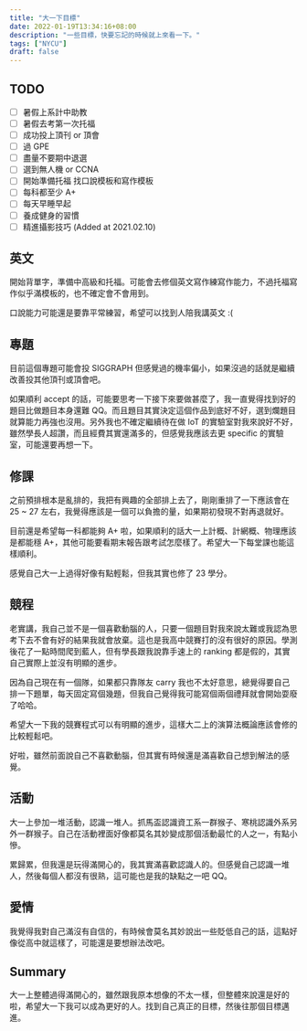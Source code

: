 ```yaml
---
title: "大一下目標"
date: 2022-01-19T13:34:16+08:00
description: "一些目標，快要忘記的時候就上來看一下。"
tags: ["NYCU"]
draft: false
---
```


## TODO

- [ ] 暑假上系計中助教
- [ ] 暑假去考第一次托福
- [ ] 成功投上頂刊 or 頂會
- [ ] 過 GPE
- [ ] 盡量不要期中退選
- [ ] 選到無人機 or CCNA
- [ ] 開始準備托福 找口說模板和寫作模板
- [ ] 每科都至少 A+
- [ ] 每天早睡早起
- [ ] 養成健身的習慣
- [ ] 精進攝影技巧 (Added at 2021.02.10)

## 英文
開始背單字，準備中高級和托福。可能會去修個英文寫作練寫作能力，不過托福寫作似乎滿模板的，也不確定會不會用到。

口說能力可能還是要靠平常練習，希望可以找到人陪我講英文 :(

## 專題
目前這個專題可能會投 SIGGRAPH 但感覺過的機率偏小，如果沒過的話就是繼續改善投其他頂刊或頂會吧。

如果順利 accept 的話，可能要思考一下接下來要做甚麼了，我一直覺得找到好的題目比做題目本身還難 QQ。而且題目其實決定這個作品到底好不好，選到爛題目就算能力再強也沒用。另外我也不確定繼續待在做 IoT 的實驗室對我來說好不好，雖然學長人超讚，而且經費其實還滿多的，但感覺我應該去更 specific  的實驗室，可能還要再想一下。

## 修課
之前預排根本是亂排的，我把有興趣的全部排上去了，剛剛重排了一下應該會在 25 ~ 27 左右，我覺得應該是一個可以負擔的量，如果期初發現不對再退就好。

目前還是希望每一科都能夠 A+ 啦，如果順利的話大一上計概、計網概、物理應該是都能穩 A+，其他可能要看期末報告跟考試怎麼樣了。希望大一下每堂課也能這樣順利。

感覺自己大一上過得好像有點輕鬆，但我其實也修了 23 學分。

## 競程
老實講，我自己並不是一個喜歡動腦的人，只要一個題目對我來說太難或我認為思考下去不會有好的結果我就會放棄。這也是我高中競賽打的沒有很好的原因。學測後花了一點時間爬到藍人，但有學長跟我說靠手速上的 ranking 都是假的，其實自己實際上並沒有明顯的進步。

因為自己現在有一個隊，如果都只靠隊友 carry 我也不太好意思，總覺得要自己排一下題單，每天固定寫個幾題，但我自己覺得我可能寫個兩個禮拜就會開始耍廢了哈哈。

希望大一下我的競賽程式可以有明顯的進步，這樣大二上的演算法概論應該會修的比較輕鬆吧。

好啦，雖然前面說自己不喜歡動腦，但其實有時候還是滿喜歡自己想到解法的感覺。

## 活動
大一上參加一堆活動，認識一堆人。抓馬盃認識資工系一群猴子、寒桃認識外系另外一群猴子。自己在活動裡面好像都莫名其妙變成那個活動最忙的人之一，有點小慘。

累歸累，但我還是玩得滿開心的，我其實滿喜歡認識人的。但感覺自己認識一堆人，然後每個人都沒有很熟，這可能也是我的缺點之一吧 QQ。


## 愛情
我覺得我對自己滿沒有自信的，有時候會莫名其妙說出一些貶低自己的話，這點好像從高中就這樣了，可能還是要想辦法改吧。

## Summary
大一上整體過得滿開心的，雖然跟我原本想像的不太一樣，但整體來說還是好的啦，希望大一下我可以成為更好的人。找到自己真正的目標，然後往那個目標邁進。
